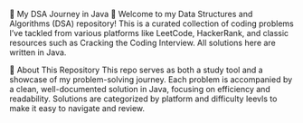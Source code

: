 📘 My DSA Journey in Java 📘
Welcome to my Data Structures and Algorithms (DSA) repository! This is a curated collection of coding problems I’ve tackled from various platforms like LeetCode, HackerRank, and classic resources such as Cracking the Coding Interview. All solutions here are written in Java.

🚀 About This Repository
This repo serves as both a study tool and a showcase of my problem-solving journey. Each problem is accompanied by a clean, well-documented solution in Java, focusing on efficiency and readability. Solutions are categorized by platform and difficulty leevls to make it easy to navigate and review.

